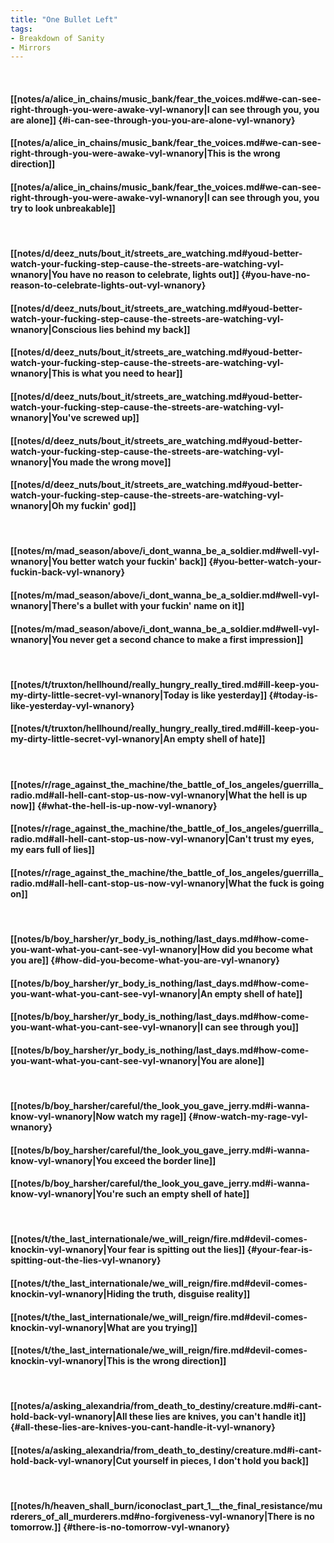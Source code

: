 ```yaml
---
title: "One Bullet Left"
tags:
- Breakdown of Sanity
- Mirrors
---
```

&nbsp;
#### [[notes/a/alice_in_chains/music_bank/fear_the_voices.md#we-can-see-right-through-you-were-awake-vyl-wnanory|I can see through you, you are alone]] {#i-can-see-through-you-you-are-alone-vyl-wnanory}
#### [[notes/a/alice_in_chains/music_bank/fear_the_voices.md#we-can-see-right-through-you-were-awake-vyl-wnanory|This is the wrong direction]]
#### [[notes/a/alice_in_chains/music_bank/fear_the_voices.md#we-can-see-right-through-you-were-awake-vyl-wnanory|I can see through you, you try to look unbreakable]]
&nbsp;
#### [[notes/d/deez_nuts/bout_it/streets_are_watching.md#youd-better-watch-your-fucking-step-cause-the-streets-are-watching-vyl-wnanory|You have no reason to celebrate, lights out]] {#you-have-no-reason-to-celebrate-lights-out-vyl-wnanory}
#### [[notes/d/deez_nuts/bout_it/streets_are_watching.md#youd-better-watch-your-fucking-step-cause-the-streets-are-watching-vyl-wnanory|Conscious lies behind my back]]
#### [[notes/d/deez_nuts/bout_it/streets_are_watching.md#youd-better-watch-your-fucking-step-cause-the-streets-are-watching-vyl-wnanory|This is what you need to hear]]
#### [[notes/d/deez_nuts/bout_it/streets_are_watching.md#youd-better-watch-your-fucking-step-cause-the-streets-are-watching-vyl-wnanory|You've screwed up]]
#### [[notes/d/deez_nuts/bout_it/streets_are_watching.md#youd-better-watch-your-fucking-step-cause-the-streets-are-watching-vyl-wnanory|You made the wrong move]]
#### [[notes/d/deez_nuts/bout_it/streets_are_watching.md#youd-better-watch-your-fucking-step-cause-the-streets-are-watching-vyl-wnanory|Oh my fuckin' god]]
&nbsp;
#### [[notes/m/mad_season/above/i_dont_wanna_be_a_soldier.md#well-vyl-wnanory|You better watch your fuckin' back]] {#you-better-watch-your-fuckin-back-vyl-wnanory}
#### [[notes/m/mad_season/above/i_dont_wanna_be_a_soldier.md#well-vyl-wnanory|There's a bullet with your fuckin' name on it]]
#### [[notes/m/mad_season/above/i_dont_wanna_be_a_soldier.md#well-vyl-wnanory|You never get a second chance to make a first impression]]
&nbsp;
#### [[notes/t/truxton/hellhound/really_hungry_really_tired.md#ill-keep-you-my-dirty-little-secret-vyl-wnanory|Today is like yesterday]] {#today-is-like-yesterday-vyl-wnanory}
#### [[notes/t/truxton/hellhound/really_hungry_really_tired.md#ill-keep-you-my-dirty-little-secret-vyl-wnanory|An empty shell of hate]]
&nbsp;
#### [[notes/r/rage_against_the_machine/the_battle_of_los_angeles/guerrilla_radio.md#all-hell-cant-stop-us-now-vyl-wnanory|What the hell is up now]] {#what-the-hell-is-up-now-vyl-wnanory}
#### [[notes/r/rage_against_the_machine/the_battle_of_los_angeles/guerrilla_radio.md#all-hell-cant-stop-us-now-vyl-wnanory|Can't trust my eyes, my ears full of lies]]
#### [[notes/r/rage_against_the_machine/the_battle_of_los_angeles/guerrilla_radio.md#all-hell-cant-stop-us-now-vyl-wnanory|What the fuck is going on]]
&nbsp;
#### [[notes/b/boy_harsher/yr_body_is_nothing/last_days.md#how-come-you-want-what-you-cant-see-vyl-wnanory|How did you become what you are]] {#how-did-you-become-what-you-are-vyl-wnanory}
#### [[notes/b/boy_harsher/yr_body_is_nothing/last_days.md#how-come-you-want-what-you-cant-see-vyl-wnanory|An empty shell of hate]]
#### [[notes/b/boy_harsher/yr_body_is_nothing/last_days.md#how-come-you-want-what-you-cant-see-vyl-wnanory|I can see through you]]
#### [[notes/b/boy_harsher/yr_body_is_nothing/last_days.md#how-come-you-want-what-you-cant-see-vyl-wnanory|You are alone]]
&nbsp;
#### [[notes/b/boy_harsher/careful/the_look_you_gave_jerry.md#i-wanna-know-vyl-wnanory|Now watch my rage]] {#now-watch-my-rage-vyl-wnanory}
#### [[notes/b/boy_harsher/careful/the_look_you_gave_jerry.md#i-wanna-know-vyl-wnanory|You exceed the border line]]
#### [[notes/b/boy_harsher/careful/the_look_you_gave_jerry.md#i-wanna-know-vyl-wnanory|You're such an empty shell of hate]]
&nbsp;
#### [[notes/t/the_last_internationale/we_will_reign/fire.md#devil-comes-knockin-vyl-wnanory|Your fear is spitting out the lies]] {#your-fear-is-spitting-out-the-lies-vyl-wnanory}
#### [[notes/t/the_last_internationale/we_will_reign/fire.md#devil-comes-knockin-vyl-wnanory|Hiding the truth, disguise reality]]
#### [[notes/t/the_last_internationale/we_will_reign/fire.md#devil-comes-knockin-vyl-wnanory|What are you trying]]
#### [[notes/t/the_last_internationale/we_will_reign/fire.md#devil-comes-knockin-vyl-wnanory|This is the wrong direction]]
&nbsp;
#### [[notes/a/asking_alexandria/from_death_to_destiny/creature.md#i-cant-hold-back-vyl-wnanory|All these lies are knives, you can't handle it]] {#all-these-lies-are-knives-you-cant-handle-it-vyl-wnanory}
#### [[notes/a/asking_alexandria/from_death_to_destiny/creature.md#i-cant-hold-back-vyl-wnanory|Cut yourself in pieces, I don't hold you back]]
&nbsp;
#### [[notes/h/heaven_shall_burn/iconoclast_part_1__the_final_resistance/murderers_of_all_murderers.md#no-forgiveness-vyl-wnanory|There is no tomorrow.]] {#there-is-no-tomorrow-vyl-wnanory}
